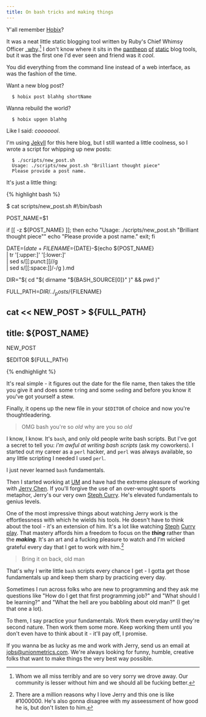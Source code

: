 ```yaml
---
title: On bash tricks and making things
---
```


Y'all remember [Hobix](http://hobix.github.io/hobix/)?

It was a neat little static blogging tool written by Ruby's Chief Whimsy Officer
[\_why](https://en.wikipedia.org/wiki/Why_the_lucky_stiff).[^why]  I don't know
where it sits in the [pantheon](http://jekyllrb.com) [of](http://octopress.org)
[static](http://gohugo.io) blog tools, but it was the first one I'd ever seen
and friend was it _cool_.

You did everything from the command line instead of a web interface, as was the
fashion of the time.

Want a new blog post?

      $ hobix post blahhg shortName

Wanna rebuild the world?

      $ hobix upgen blahhg

Like I said: _cooooool_.

I'm using [Jekyll](http://jekyllrb.com) for this here blog, but I still wanted
a little coolness, so I wrote a script for whipping up new posts:

      $ ./scripts/new_post.sh
      Usage: ./scripts/new_post.sh "Brilliant thought piece"
      Please provide a post name.

It's just a little thing:

{% highlight bash %}

  $ cat scripts/new_post.sh
  #!/bin/bash

  POST_NAME=$1

  if [[ -z ${POST_NAME} ]]; then
    echo "Usage: ./scripts/new_post.sh \"Brilliant thought piece\""
    echo "Please provide a post name."
    exit;
  fi

  DATE=$(date +%Y-%m-%d)
  FILENAME=${DATE}-$(echo ${POST_NAME} \
    | tr '[:upper:]' '[:lower:]' \
    | sed s/[[:punct:]]//g \
    | sed s/[[:space:]]/-/g ).md

  DIR="$( cd "$( dirname "${BASH_SOURCE[0]}" )" && pwd )"

  FULL_PATH=${DIR}/../_posts/${FILENAME}

  cat << NEW_POST > ${FULL_PATH}
  ---
  title: ${POST_NAME}
  ---
  NEW_POST

  $EDITOR ${FULL_PATH}

{% endhighlight %}

It's real simple - it figures out the date for the file name, then takes the
title you give it and does some `tr`ing and some `sed`ing and before you know it
you've got yourself a stew.

Finally, it opens up the new file in your `$EDITOR` of choice and now you're
thoughtleadering.

> OMG bash you're so _old_ why are you so _old_

I know, I know.  It's `bash`, and only old people write bash scripts.  But I've
got a secret to tell you: _i'm awful at writing bash scripts_ (ask my
coworkers).  I started out my career as a `perl` hacker, and `perl` was always
available, so any little scripting I needed I used `perl`.

I just never learned `bash` fundamentals.

Then I started working at [UM](https://unionmetrics.com) and have had the
extreme pleasure of working with [Jerry Chen](http://twitter.com/jcsalterego).
If you'll forgive the use of an over-wrought sports metaphor, Jerry's our very
own [Steph Curry](https://en.wikipedia.org/wiki/Stephen_Curry).  He's elevated
fundamentals to genius levels.

One of the most impressive things about watching Jerry work is the effortlessness
with which he wields his tools.  He doesn't have to think about the tool - it's
an extension of him.  It's a lot like watching
[Steph](http://s1.totalprosports.com/wp-content/uploads/2014/12/stephen-curry-ankle-breaker-george-hill-stephen-curry-gifs.gif)
[Curry](https://uproxx.files.wordpress.com/2015/04/stephsmokescp3.gif?w=650)
[play](http://s1.totalprosports.com/wp-content/uploads/2014/12/curry-slick-moves-vs-spurs-stephen-curry-gifs.gif).
That mastery affords him a freedom to focus on the **_thing_**  rather than
the **_making_**.  It's an art and a fucking pleasure to watch and I'm wicked
grateful every day that I get to work with him.[^jerb]

> Bring it on back, old man

That's why I write little `bash` scripts every chance I get - I gotta get those
fundamentals up and keep them sharp by practicing every day.

Sometimes I run across folks who are new to programming and they ask me
questions like "How do I get that first programming job?" and "What should I be
learning?" and "What the hell are you babbling about old man?" (I get that one
a lot).

To them, I say practice your fundamentals.  Work them everyday until they're
second nature.  Then work them some more.  Keep working them until you don't
even have to think about it - it'll pay off, I promise.

If you wanna be as lucky as me and work with Jerry, send us an email at
[jobs@unionmetrics.com](mailto:jobs@unionmetrics.com).  We're always looking
for funny, humble, creative folks that want to make things the very best way
possible.

[^why]: Whom we all miss terribly and are so very sorry we drove away.  Our
        community is lesser without him and we should all be fucking better.

[^jerb]: There are a million reasons why I love Jerry and this one is like
         #1000000.  He's also gonna disagree with my asseessment of how good
         he is, but don't listen to him.
